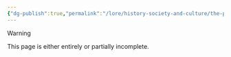 ```yaml
---
{"dg-publish":true,"permalink":"/lore/history-society-and-culture/the-primacy/","noteIcon":"default"}
---
```

  
>[!warning] 
>This page is either entirely or partially incomplete. 

